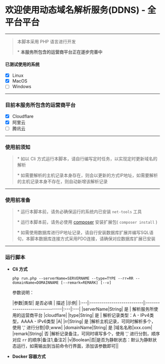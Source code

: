 # 欢迎使用动态域名解析服务(DDNS) - 全平台平台

---

> 本脚本采用 PHP 语言进行开发
>
> \* **本服务所包含的运营商平台正在逐步完善中**

#### 已测试使用的系统

- [x] Linux
- [x] MacOS
- [ ] Windows

---

### 目前本服务所包含的运营商平台

- [x] Cloudflare
- [x] 阿里云
- [ ] 腾讯云

---

### 使用前须知

> \* 如以 Cli 方式运行本脚本，请自行编写定时任务，以实现定时更新域名的解析
>
> \* 如需要解析的主机记录本身存在，则会以更新的方式IP地址，如需要解析的主机记录本身不存在，则自动新增该解析记录

---

### 使用前准备

> \* 运行本脚本前，请务必确保运行的系统内已安装 `net-tools` 工具
>
> \* 运行本脚本前，请务必使用 [composer](https://getcomposer.org/) 安装扩展包( `composer install` )
>
> \* 如需使用数据库进行IP地址记录，请自行安装数据库扩展并编写SQL语句，本脚本数据库连接方式采用PDO连接，请确保对应数据库扩展已安装

---

### 运行脚本

- **Cli 方式**

    ```shell
    php run.php --serverName=SERVERNAME --type=TYPE --rr=RR --domainName=DOMAINNAME [--remark=REMARK] [--v]
    ```

  参数说明：

  |参数|类型| 是否必填                       | 描述                              |示例|
        |:---|:---------------------------|:--------------------------------|:---|:---|
  |serverName|String| 是 | 解析服务所使用的运营商平台                   |cloudflare|
  |type|String| 是                          | 解析记录类型：A - IPv4类型，AAAA - IPv6类型 |A|
  |rr|String| 是                       |解析主机记录，可同时解析多个，使用 \',\' 进行分割|@,www|
  |domainName|String| 是                          |域名名称|xxx.com|
  |remark|String| 否                          |解析记录备注，可同时填写多个，使用 \',\' 进行分割，顺序对应 `rr` 的顺序|备注1,备注2|
  |v|Boolean|否|是否为静默状态：默认为静默状态运行，如需输出到当前命令行界面，添加该参数即可||

- **Docker 容器方式**